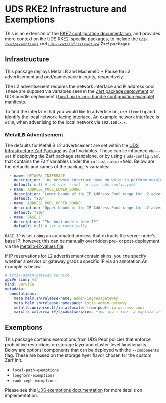 # UDS RKE2 Infrastructure and Exemptions

This is an extension of the [RKE2 configuration documentation](./RKE2.md), and provides more context on the UDS RKE2-specific packages, to include the [`uds-rke2/exemptions`](../packages/uds-rke2/exemptions/zarf.yaml) and [`uds-rke2/infrastructure`](../packages/uds-rke2/infrastructure/zarf.yaml) Zarf packages.

## Infrastructure

This package deploys MetalLB and MachineID + Pause for L2 advertisement and pod/namespace integrity, respectively.

The L2 advertisement requires the network interface and IP address pool. These are supplied via variables seen in the [Zarf package deployment](../packages/uds-rke2/infrastructure/zarf.yaml) or UDS bundle deployment ([`local-path-core` bundle configuration example](../bundles/dev/local-path-core/uds-config.yaml)) manifests.

To find the interface that you would like to advertise on, use `ifconfig` and identify the local network-facing interface. An example network interface is `eth0`, when advertising to the local network via `192.168.x.x`.

### MetalLB Advertisement

The defaults for MetalLB L2 advertisement are set within the [UDS Infrastructure Zarf Package](../packages/uds-rke2/infrastructure/zarf.yaml) as Zarf Variables. These can be influence via `--set` if deploying the Zarf package standalone, or by using a `uds-config.yaml` that contains the Zarf variables under the `infrastructure` field. Below are the defaults and names of the package's variables:

```yaml
  - name: NETWORK_INTERFACE
    description: "The network interface name on which to perform MetalLB L2 advertisement"
    default: null # set via `--set` or via `uds-config.yaml`
  - name: ADDRESS_POOL_LOWER_BOUND
    description: "Lower bound of the IP Address Pool range for L2 advertisement"
    default: "200"
  - name: ADDRESS_POOL_UPPER_BOUND
    description: "Upper bound of the IP Address Pool range for L2 advertisement"
    default: "209"
  - name: BASE_IP
    description: "The host node's base IP"
    default: null # set automatically
```

`BASE_IP` is set using an automated process that extracts the server node's base IP; however, this can be manually overridden pre- or post-deployment via the [metallb-l2-values file](../packages/uds-rke2/infrastructure/values/metallb-l2-values.yaml).

If IP reservations for L2 advertisement contain skips, you cna specify whether a service or gateway grabs a specific IP via an annotation.An example is below:

```yaml
# istio-admin-gateway service
apiVersion: v1
kind: Service
metadata:
  annotations:
    meta.helm.sh/release-name: admin-ingressgateway
    meta.helm.sh/release-namespace: istio-admin-gateway
    metallb.universe.tf/ip-allocated-from-pool: ip-address-pool
    metallb.universe.tf/loadBalancerIPs: "192.168.1.100"  # Replace with your desired IP
```

## Exemptions

This package contains exemptions from UDS Pepr policies that enforce prohibitive restrictions on storage layer and cluster-level functionality. Below are optional components that can be deployed with the `--components` flag. These are based on the storage layer flavor chosen for the custom Zarf Init.

- `local-path-exemptions`
- `longhorn-exemptions`
- `rook-ceph-exemptions`

Please see this [UDS exemptions documentation](https://github.com/defenseunicorns/uds-core/blob/main/docs/CONFIGURE_POLICY_EXEMPTIONS.md) for more details on implementation.
